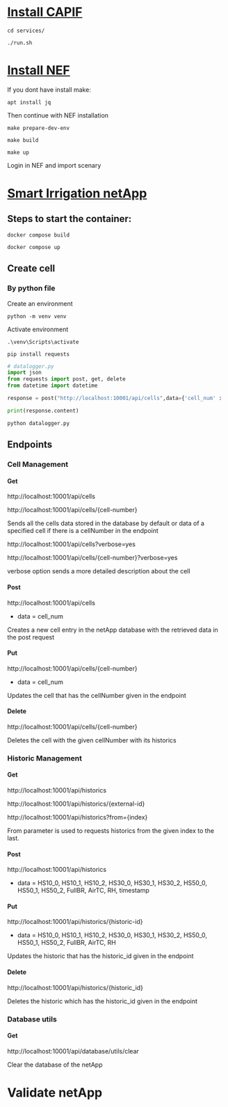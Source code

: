 # [Install CAPIF](https://github.com/EVOLVED-5G/CAPIF_API_Services)

`cd services/`

`./run.sh`

# [Install NEF](https://github.com/EVOLVED-5G/NEF_emulator)

If you dont have install make:

`apt install jq`

Then continue with NEF installation

`make prepare-dev-env`

`make build`

`make up`

Login in NEF and import scenary

# [Smart Irrigation netApp](https://github.com/EVOLVED-5G/UmaCsicNetApp)

## Steps to start the container:

`docker compose build`

`docker compose up`

## Create cell

### By python file

Create an environment 

`python -m venv venv`

Activate environment

`.\venv\Scripts\activate`

`pip install requests`

```python
# datalogger.py
import json
from requests import post, get, delete
from datetime import datetime

response = post("http://localhost:10001/api/cells",data={'cell_num' : '...'})

print(response.content)
```

`python datalogger.py`

## Endpoints

### Cell Management 

#### Get 

http://localhost:10001/api/cells

http://localhost:10001/api/cells/{cell-number}

Sends all the cells data stored in the database by default or data of a specified cell if 
there is a cellNumber in the endpoint

http://localhost:10001/api/cells?verbose=yes

http://localhost:10001/api/cells/{cell-number}?verbose=yes

verbose option sends a more detailed description about the cell

#### Post 

http://localhost:10001/api/cells 

- data = cell_num

Creates a new cell entry in the netApp database with the retrieved data in the post request

#### Put 

http://localhost:10001/api/cells/{cell-number}

- data = cell_num

Updates the cell that has the cellNumber given in the endpoint

#### Delete

http://localhost:10001/api/cells/{cell-number}

Deletes the cell with the given cellNumber with its historics

### Historic Management 

#### Get 

http://localhost:10001/api/historics

http://localhost:10001/api/historics/{external-id}  

http://localhost:10001/api/historics?from={index}

From parameter is used to requests historics from the given index to the last.

#### Post 

http://localhost:10001/api/historics

- data = HS10_0, HS10_1, HS10_2, HS30_0, HS30_1, HS30_2, HS50_0, HS50_1, HS50_2, FullBR, AirTC, RH, timestamp

#### Put 

http://localhost:10001/api/historics/{historic-id}

- data = HS10_0, HS10_1, HS10_2, HS30_0, HS30_1, HS30_2, HS50_0, HS50_1, HS50_2, FullBR, AirTC, RH

Updates the historic that has the historic_id given in the endpoint

#### Delete 

http://localhost:10001/api/historics/{historic_id}

Deletes the historic which has the historic_id given in the endpoint

### Database utils

#### Get 

http://localhost:10001/api/database/utils/clear

Clear the database of the netApp

# Validate netApp
